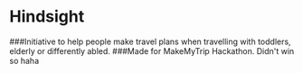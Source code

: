 # Hindsight

###Initiative to help people make travel plans when travelling with toddlers, elderly or differently abled.
###Made for MakeMyTrip Hackathon. Didn't win so haha
